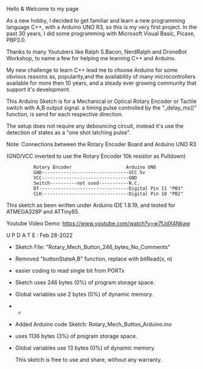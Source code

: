 Hello & Welcome to my page

As a new hobby, I decided to get familiar and learn a new programming language C++, with a Arduino UNO R3, so this is my very first project. 
In the past 30 years, I did some programming with Microsoft Visual Basic, Picaxe, PBP3.0.

Thanks to many Youtubers like Ralph S.Bacon, NerdRalph and DroneBot Workshop, to name a few for helping me learning C++ and Arduino.

My new challenge to learn C++ lead me to choose Arduino for some obvious reasons as, popularity,and the availability 
of many microcontrollers available for more then 10 years, and a steady ever growing community that support it's development.

This Arduino Sketch is for a Mechanical or Optical Rotary Encoder or Tactile switch with A,B output signal.
a timing pulse controlled by the  "_delay_ms()" function, is send for each respective direction.

The setup does not require any debouncing circuit, instead it's use
the detection of states as a "one shot latching pulse".

Note: Connections between the Rotary Encoder Board and Arduino UNO R3

 (GND/VCC inverted to use the Rotary Encoder 10k resistor as Pulldown)

              Rotary Encoder                    Arduino UNO
              GND--------------------------------VCC 5v  
              VCC--------------------------------GND  
              Switch----------not used-----------N.C.
              DT---------------------------------Digital Pin 11 "PB3"
              CLK--------------------------------Digital Pin 10 "PB2"
              

This sketch as been written under Arduino IDE 1.8.19, and tested for ATMEGA328P and ATTiny85.

Youtube Video Demo:  https://www.youtube.com/watch?v=w7fJdX4Nkaw

 U P D A T E : Feb 28-2022
 
 *  Sketch File: "Rotary_Mech_Button_246_bytes_No_Comments"
 *  Removed "buttonStateA,B" function, replace with bitRead(x, n) 
 *  easier coding to read single bit from PORTx
 
 *  Sketch uses 246 bytes (0%) of program storage space.
 *  Global variables use 2 bytes (0%) of dynamic memory.
 *  -
 *  Added Arduino code Sketch: Rotary_Mech_Button_Arduino.ino
 *  uses 1136 bytes (3%) of program storage space.
 *  Global variables use 13 bytes (0%) of dynamic memory.

    This sketch is free to use and share, without any warranty.

